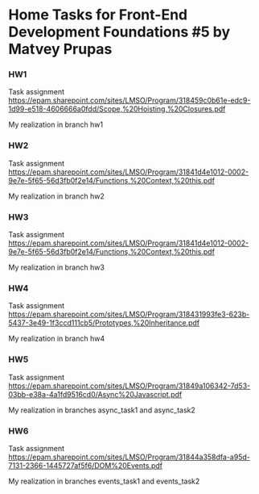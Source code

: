 # Home Tasks for Front-End Development Foundations #5 by Matvey Prupas

### HW1 

Task assignment https://epam.sharepoint.com/sites/LMSO/Program/318459c0b61e-edc9-1d99-e518-4606666a0fdd/Scope,%20Hoisting,%20Closures.pdf

My realization in branch hw1

### HW2 

Task assignment https://epam.sharepoint.com/sites/LMSO/Program/31841d4e1012-0002-9e7e-5f65-56d3fb0f2e14/Functions,%20Context,%20this.pdf

My realization in branch hw2

### HW3 

Task assignment https://epam.sharepoint.com/sites/LMSO/Program/31841d4e1012-0002-9e7e-5f65-56d3fb0f2e14/Functions,%20Context,%20this.pdf

My realization in branch hw3

### HW4

Task assignment https://epam.sharepoint.com/sites/LMSO/Program/318431993fe3-623b-5437-3e49-1f3ccd111cb5/Prototypes,%20Inheritance.pdf

My realization in branch hw4

### HW5

Task assignment https://epam.sharepoint.com/sites/LMSO/Program/31849a106342-7d53-03bb-e38a-4a1fd9516cd0/Async%20Javascript.pdf

My realization in branches async_task1 and async_task2

### HW6

Task assignment https://epam.sharepoint.com/sites/LMSO/Program/31844a358dfa-a95d-7131-2366-1445727af5f6/DOM%20Events.pdf

My realization in branches events_task1 and events_task2